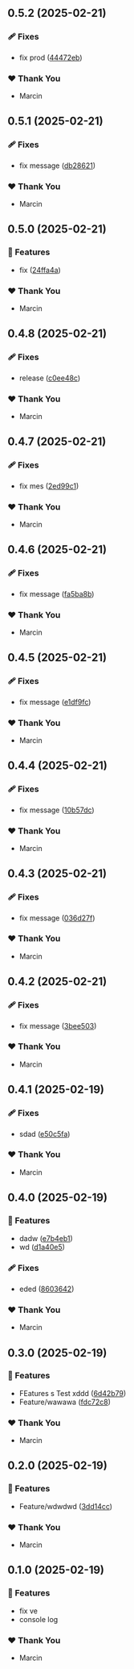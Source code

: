 ## 0.5.2 (2025-02-21)

### 🩹 Fixes

- fix prod ([44472eb](https://github.com/marucjmar/test-release/commit/44472eb))

### ❤️ Thank You

- Marcin

## 0.5.1 (2025-02-21)

### 🩹 Fixes

- fix message ([db28621](https://github.com/marucjmar/test-release/commit/db28621))

### ❤️ Thank You

- Marcin

## 0.5.0 (2025-02-21)

### 🚀 Features

- fix ([24ffa4a](https://github.com/marucjmar/test-release/commit/24ffa4a))

### ❤️ Thank You

- Marcin

## 0.4.8 (2025-02-21)

### 🩹 Fixes

- release ([c0ee48c](https://github.com/marucjmar/test-release/commit/c0ee48c))

### ❤️ Thank You

- Marcin

## 0.4.7 (2025-02-21)

### 🩹 Fixes

- fix mes ([2ed99c1](https://github.com/marucjmar/test-release/commit/2ed99c1))

### ❤️ Thank You

- Marcin

## 0.4.6 (2025-02-21)

### 🩹 Fixes

- fix message ([fa5ba8b](https://github.com/marucjmar/test-release/commit/fa5ba8b))

### ❤️ Thank You

- Marcin

## 0.4.5 (2025-02-21)

### 🩹 Fixes

- fix message ([e1df9fc](https://github.com/marucjmar/test-release/commit/e1df9fc))

### ❤️ Thank You

- Marcin

## 0.4.4 (2025-02-21)

### 🩹 Fixes

- fix message ([10b57dc](https://github.com/marucjmar/test-release/commit/10b57dc))

### ❤️ Thank You

- Marcin

## 0.4.3 (2025-02-21)

### 🩹 Fixes

- fix message ([036d27f](https://github.com/marucjmar/test-release/commit/036d27f))

### ❤️ Thank You

- Marcin

## 0.4.2 (2025-02-21)

### 🩹 Fixes

- fix message ([3bee503](https://github.com/marucjmar/test-release/commit/3bee503))

### ❤️ Thank You

- Marcin

## 0.4.1 (2025-02-19)

### 🩹 Fixes

- sdad ([e50c5fa](https://github.com/marucjmar/test-release/commit/e50c5fa))

### ❤️ Thank You

- Marcin

## 0.4.0 (2025-02-19)

### 🚀 Features

- dadw ([e7b4eb1](https://github.com/marucjmar/test-release/commit/e7b4eb1))
- wd ([d1a40e5](https://github.com/marucjmar/test-release/commit/d1a40e5))

### 🩹 Fixes

- eded ([8603642](https://github.com/marucjmar/test-release/commit/8603642))

### ❤️ Thank You

- Marcin

## 0.3.0 (2025-02-19)

### 🚀 Features

- FEatures s Test xddd ([6d42b79](https://github.com/marucjmar/test-release/commit/6d42b79))
- Feature/wawawa ([fdc72c8](https://github.com/marucjmar/test-release/commit/fdc72c8))

### ❤️ Thank You

- Marcin

## 0.2.0 (2025-02-19)

### 🚀 Features

- Feature/wdwdwd ([3dd14cc](https://github.com/marucjmar/test-release/commit/3dd14cc))

### ❤️ Thank You

- Marcin

## 0.1.0 (2025-02-19)

### 🚀 Features

- fix ve
- console log

### ❤️ Thank You

- Marcin